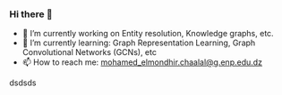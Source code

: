 ### Hi there 👋

- 🔭 I’m currently working on Entity resolution, Knowledge graphs, etc.
- 🌱 I’m currently learning: Graph Representation Learning, Graph Convolutional Networks (GCNs), etc 
- 📫 How to reach me: mohamed_elmondhir.chaalal@g.enp.edu.dz

dsdsds

<!--
**elmondhir/elmondhir** is a ✨ _special_ ✨ repository because its `README.md` (this file) appears on your GitHub profile.

- I’m currently researching Meta-Learning, Deep Learning, Graphs and Natural Language Processing.
- I’m looking to collaborate on open source projects on Meta-Learning and Natural Language Processing.
- More about my stuff: [jadermcs.github.io](https://jadermcs.github.io).

Here are some ideas to get you started:

- 🔭 I’m currently working on  
- 🌱 I’m currently learning ...
- 👯 I’m looking to collaborate on ...
- 🤔 I’m looking for help with ...
- 💬 Ask me about ...
- 📫 How to reach me: ...
- 😄 Pronouns: ...
- ⚡ Fun fact: ...
-->
